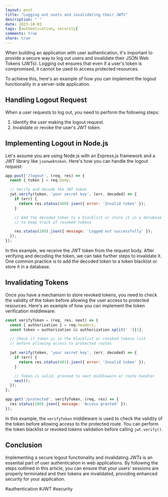 ```yaml
---
layout: post
title: "Logging out users and invalidating their JWTs"
description: " "
date: 2023-10-03
tags: [authentication, security]
comments: true
share: true
---
```


When building an application with user authentication, it's important to provide a secure way to log out users and invalidate their JSON Web Tokens (JWTs). Logging out ensures that even if a user's token is compromised, it cannot be used to access protected resources.

To achieve this, here's an example of how you can implement the logout functionality in a server-side application.

## Handling Logout Request

When a user requests to log out, you need to perform the following steps:

1. Identify the user making the logout request.
2. Invalidate or revoke the user's JWT token.

## Implementing Logout in Node.js

Let's assume you are using Node.js with an Express.js framework and a JWT library like `jsonwebtoken`. Here's how you can handle the logout request:

```javascript
app.post('/logout', (req, res) => {
  const { token } = req.body;

  // Verify and decode the JWT token
  jwt.verify(token, 'your secret key', (err, decoded) => {
    if (err) {
      return res.status(400).json({ error: 'Invalid token' });
    }

    // Add the decoded token to a blacklist or store it in a database
    // to keep track of revoked tokens

    res.status(200).json({ message: 'Logged out successfully' });
  });
});
```

In this example, we receive the JWT token from the request body. After verifying and decoding the token, we can take further steps to invalidate it. One common practice is to add the decoded token to a token blacklist or store it in a database.

## Invalidating Tokens

Once you have a mechanism to store revoked tokens, you need to check the validity of the token before allowing the user access to protected resources. Here's an example of how you can implement the token verification middleware:

```javascript
const verifyToken = (req, res, next) => {
  const { authorization } = req.headers;
  const token = authorization && authorization.split(' ')[1];

  // Check if token is in the blacklist or revoked tokens list
  // before allowing access to protected routes

  jwt.verify(token, 'your secret key', (err, decoded) => {
    if (err) {
      return res.status(401).json({ error: 'Invalid token' });
    }

    // Token is valid, proceed to next middleware or route handler
    next();
  });
};

app.get('/protected', verifyToken, (req, res) => {
  res.status(200).json({ message: 'Access granted' });
});
```

In this example, the `verifyToken` middleware is used to check the validity of the token before allowing access to the protected route. You can perform the token blacklist or revoked tokens validation before calling `jwt.verify()`.

## Conclusion

Implementing a secure logout functionality and invalidating JWTs is an essential part of user authentication in web applications. By following the steps outlined in this article, you can ensure that your users' sessions are properly terminated and their tokens are invalidated, providing enhanced security for your application.

#authentication #JWT #security